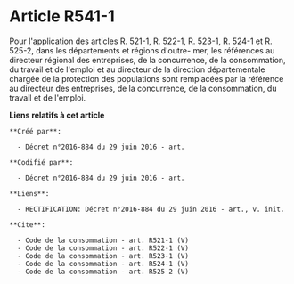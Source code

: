 # Article R541-1

Pour l'application des articles R. 521-1, R. 522-1, R. 523-1, R. 524-1 et R. 525-2, dans les départements et régions d'outre-
mer, les références au directeur régional des entreprises, de la concurrence, de la consommation, du travail et de l'emploi
et au directeur de la direction départementale chargée de la protection des populations sont remplacées par la référence au
directeur des entreprises, de la concurrence, de la consommation, du travail et de l'emploi.

**Liens relatifs à cet article**

	**Créé par**:

	  - Décret n°2016-884 du 29 juin 2016 - art.

	**Codifié par**:

	  - Décret n°2016-884 du 29 juin 2016 - art.

	**Liens**:

	  - RECTIFICATION: Décret n°2016-884 du 29 juin 2016 - art., v. init.

	**Cite**:

	  - Code de la consommation - art. R521-1 (V)
	  - Code de la consommation - art. R522-1 (V)
	  - Code de la consommation - art. R523-1 (V)
	  - Code de la consommation - art. R524-1 (V)
	  - Code de la consommation - art. R525-2 (V)
